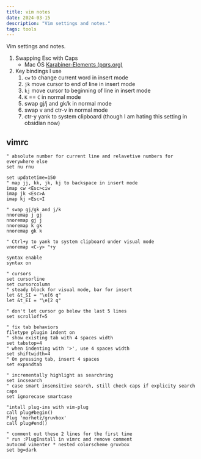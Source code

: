 ```yaml
---
title: vim notes
date: 2024-03-15
description: "Vim settings and notes."
tags: tools
---
```


Vim settings and notes.

1. Swapping Esc with Caps
	-  Mac OS [Karabiner-Elements (pqrs.org)](https://karabiner-elements.pqrs.org/)
1. Key bindings I use
	1. `cw` to change current word in insert mode
	2. `jk` move cursor to end of line in insert mode
	3. `kj` move cursor to beginning of line in insert mode
	4. `K` == `C` in normal mode
	5. swap gj/j and gk/k in normal mode
	6. swap v and ctr-v in normal mode
	7. ctr-y yank to system clipboard (though I am hating this setting in obsidian now)

vimrc
---

```
" absolute number for current line and relavetive numbers for everywhere else
set nu rnu

set updatetime=150
" map jj, kk, jk, kj to backspace in insert mode
imap cw <Esc>ciw
imap jk <Esc>A
imap kj <Esc>I

" swap gj/gk and j/k
nnoremap j gj
nnoremap gj j
nnoremap k gk
nnoremap gk k

" Ctrl+y to yank to system clipboard under visual mode
vnoremap <C-y> "+y

syntax enable
syntax on

" cursors
set cursorline
set cursorcolumn
" steady block for visual mode, bar for insert
let &t_SI = "\e[6 q"
let &t_EI = "\e[2 q"

" don't let cursor go below the last 5 lines
set scrolloff=5

" fix tab behaviors
filetype plugin indent on
" show existing tab with 4 spaces width
set tabstop=4
" when indenting with '>', use 4 spaces width
set shiftwidth=4
" On pressing tab, insert 4 spaces
set expandtab

" incrementally highlight as searchring
set incsearch
" case smart insensitive search, still check caps if explicity search caps
set ignorecase smartcase

"intall plug-ins with vim-plug
call plug#begin()
Plug 'morhetz/gruvbox'
call plug#end()

" comment out these 2 lines for the first time
" run :PlugInstall in vimrc and remove comment
autocmd vimenter * nested colorscheme gruvbox
set bg=dark
```